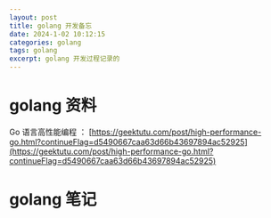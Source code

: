 ```yaml
---
layout: post
title: golang 开发备忘
date: 2024-1-02 10:12:15
categories: golang 
tags: golang
excerpt: golang 开发过程记录的
---
```


# golang  资料

Go 语言高性能编程 ： [https://geektutu.com/post/high-performance-go.html?continueFlag=d5490667caa63d66b43697894ac52925](https://geektutu.com/post/high-performance-go.html?continueFlag=d5490667caa63d66b43697894ac52925)

# golang 笔记